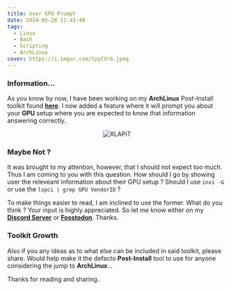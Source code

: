 ```yaml
---
title: User GPU Prompt
date: 2024-05-28 11:41:48
tags:
  - Linux
  - Bash
  - Scripting
  - ArchLinux
cover: https://i.imgur.com/lpyCVrb.jpeg
---
```


### Information...

As you know by now, I have been working on my **ArchLinux** Post-Install toolkit found [**here**](https://github.com/xerolinux/xlapit-cli). I now added a feature where it will prompt you about your **GPU** setup where you are expected to know that information answering correctly.

<div align="center">

![XLAPiT](https://i.imgur.com/JuWceYE.png)

</div>

### Maybe Not ?

It was brought to my attention, however, that I should not expect too much. Thus I am coming to you with this question. How should I go by showing user the releveant information about their GPU setup ? Should I use `inxi -G` or use the `lspci | grep GPU VendorID` ?

To make things easier to read, I am inclined to use the former. What do you think ? Your input is highly appreciated. So let me know either on my [**Discord Server**](https://discord.gg/5sqxTSuKZu) or [**Fosstodon**](https://fosstodon.org/@XeroLinux). Thanks.

### Toolkit Growth

Also if you any ideas as to what else can be included in said toolkit, please share. Would help make it the defacto **Post-Install** tool to use for anyone considering the jump to **ArchLinux**...

Thanks for reading and sharing..
